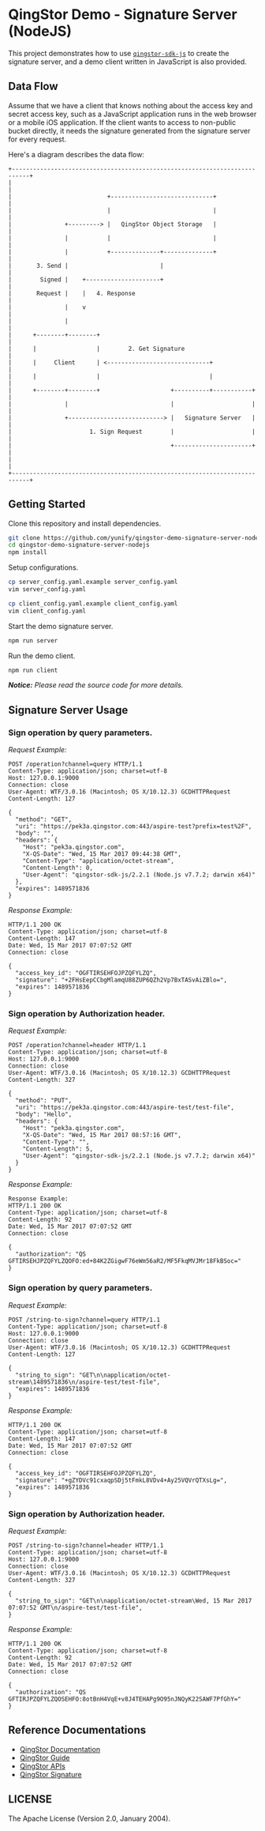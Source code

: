 # QingStor Demo - Signature Server (NodeJS)

This project demonstrates how to use [`qingstor-sdk-js`](https://github.com/yunify/qingstor-sdk-js) to create the signature server, and a demo client written in JavaScript is also provided.

## Data Flow

Assume that we have a client that knows nothing about the access key and secret access key, such as a JavaScript application runs in the web browser or a mobile iOS application. If the client wants to access to non-public bucket directly, it needs the signature generated from the signature server for every request.

Here's a diagram describes the data flow:

```
+---------------------------------------------------------------------------+
|                                                                           |
|                           +-----------------------------+                 |
|                           |                             |                 |
|               +---------> |   QingStor Object Storage   |                 |
|               |           |                             |                 |
|               |           +--------------+--------------+                 |
|       3. Send |                          |                                |
|        Signed |    +---------------------+                                |
|       Request |    |   4. Response                                        |
|               |    v                                                      |
|               |                                                           |
|      +--------+--------+                                                  |
|      |                 |        2. Get Signature                          |
|      |     Client      | <-----------------------------+                  |
|      |                 |                               |                  |
|      +--------+--------+                    +----------+-----------+      |
|               |                             |                      |      |
|               +---------------------------> |   Signature Server   |      |
|                      1. Sign Request        |                      |      |
|                                             +----------------------+      |
|                                                                           |
+---------------------------------------------------------------------------+
```


## Getting Started

Clone this repository and install dependencies.

``` bash
git clone https://github.com/yunify/qingstor-demo-signature-server-nodejs.git
cd qingstor-demo-signature-server-nodejs
npm install
```

Setup configurations.

``` bash
cp server_config.yaml.example server_config.yaml
vim server_config.yaml

cp client_config.yaml.example client_config.yaml
vim client_config.yaml
```

Start the demo signature server.

``` bash
npm run server
```

Run the demo client.

``` bash
npm run client
```

___Notice:___ _Please read the source code for more details._

## Signature Server Usage

### Sign operation by query parameters.

_Request Example:_

``` http
POST /operation?channel=query HTTP/1.1
Content-Type: application/json; charset=utf-8
Host: 127.0.0.1:9000
Connection: close
User-Agent: WTF/3.0.16 (Macintosh; OS X/10.12.3) GCDHTTPRequest
Content-Length: 127

{
  "method": "GET",
  "uri": "https://pek3a.qingstor.com:443/aspire-test?prefix=test%2F",
  "body": "",
  "headers": {
    "Host": "pek3a.qingstor.com",
    "X-QS-Date": "Wed, 15 Mar 2017 09:44:38 GMT",
    "Content-Type": "application/octet-stream",
    "Content-Length": 0,
    "User-Agent": "qingstor-sdk-js/2.2.1 (Node.js v7.7.2; darwin x64)"
  },
  "expires": 1489571836
}
```

_Response Example:_

``` http
HTTP/1.1 200 OK
Content-Type: application/json; charset=utf-8
Content-Length: 147
Date: Wed, 15 Mar 2017 07:07:52 GMT
Connection: close

{
  "access_key_id": "OGFTIRSEHFOJPZQFYLZQ",
  "signature": "+2FHsEepCCbgMlamqU88ZUP6QZh2Vp7BxTASvAiZBlo=",
  "expires": 1489571836
}
```

### Sign operation by Authorization header.

_Request Example:_

``` http
POST /operation?channel=header HTTP/1.1
Content-Type: application/json; charset=utf-8
Host: 127.0.0.1:9000
Connection: close
User-Agent: WTF/3.0.16 (Macintosh; OS X/10.12.3) GCDHTTPRequest
Content-Length: 327

{
  "method": "PUT",
  "uri": "https://pek3a.qingstor.com:443/aspire-test/test-file",
  "body": "Hello",
  "headers": {
    "Host": "pek3a.qingstor.com",
    "X-QS-Date": "Wed, 15 Mar 2017 08:57:16 GMT",
    "Content-Type": "",
    "Content-Length": 5,
    "User-Agent": "qingstor-sdk-js/2.2.1 (Node.js v7.7.2; darwin x64)"
  }
}
```

_Response Example:_

``` http
Response Example:
HTTP/1.1 200 OK
Content-Type: application/json; charset=utf-8
Content-Length: 92
Date: Wed, 15 Mar 2017 07:07:52 GMT
Connection: close

{
  "authorization": "QS GFTIRSEHJPZQFYLZQOFO:ed+84K2ZGigwF76eWm56aR2/MF5FkqMVJMr18FkBSoc="
}
```



### Sign operation by query parameters.


_Request Example:_

``` http
POST /string-to-sign?channel=query HTTP/1.1
Content-Type: application/json; charset=utf-8
Host: 127.0.0.1:9000
Connection: close
User-Agent: WTF/3.0.16 (Macintosh; OS X/10.12.3) GCDHTTPRequest
Content-Length: 127

{
  "string_to_sign": "GET\n\napplication/octet-stream\1489571836\n/aspire-test/test-file",
  "expires": 1489571836
}
```

_Response Example:_

``` http
HTTP/1.1 200 OK
Content-Type: application/json; charset=utf-8
Content-Length: 147
Date: Wed, 15 Mar 2017 07:07:52 GMT
Connection: close

{
  "access_key_id": "OGFTIRSEHFOJPZQFYLZQ",
  "signature": "+gZYDVc91cxaqpSDj5tFmkL8VDv4+Ay25VQVrQTXsLg=",
  "expires": 1489571836
}
```

### Sign operation by Authorization header.

_Request Example:_

``` http
POST /string-to-sign?channel=header HTTP/1.1
Content-Type: application/json; charset=utf-8
Host: 127.0.0.1:9000
Connection: close
User-Agent: WTF/3.0.16 (Macintosh; OS X/10.12.3) GCDHTTPRequest
Content-Length: 327

{
  "string_to_sign": "GET\n\napplication/octet-stream\Wed, 15 Mar 2017 07:07:52 GMT\n/aspire-test/test-file",
}
```

_Response Example:_

``` http
HTTP/1.1 200 OK
Content-Type: application/json; charset=utf-8
Content-Length: 92
Date: Wed, 15 Mar 2017 07:07:52 GMT
Connection: close

{
  "authorization": "QS GFTIRJPZQFYLZQOSEHFO:8otBnH4VqE+v8J4TEHAPg9O95nJNQyK22SAWF7PfGhY="
}
```

## Reference Documentations

- [QingStor Documentation](https://docs.qingcloud.com/qingstor/index.html)
- [QingStor Guide](https://docs.qingcloud.com/qingstor/guide/index.html)
- [QingStor APIs](https://docs.qingcloud.com/qingstor/api/index.html)
- [QingStor Signature](https://docs.qingcloud.com/qingstor/api/common/signature.html)

## LICENSE

The Apache License (Version 2.0, January 2004).
